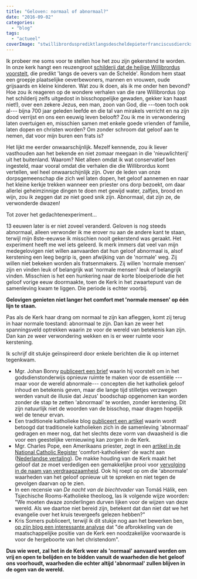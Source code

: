 ```yaml
---
title: "Geloven: normaal of abnormaal?"
date: "2016-09-02"
categories: 
  - "blog"
tags: 
  - "actueel"
coverImage: "stwillibrordusprediktlangsdescheldepieterfranciscusdierckx1939heilighartkerkantwerpen1.png"
---
```


Ik probeer me soms voor te stellen hoe het zou zijn gekerstend te worden. In onze kerk hangt een reuzengroot [schilderij dat de heilige Willibrordus voorstelt](/blog/onvanzelfsprekend/), die predikt 'langs de oevers van de Schelde'. Rondom hem staat een groepje plaatselijke oeverbewoners, mannen en vrouwen, oude grijsaards en kleine kinderen. Wat zou ik doen, als ik me onder hen bevond? Hoe zou ik reageren op de wondere verhalen van die rare Willibrordus (op het schilderij zelfs uitgedost in bisschoppelijke gewaden, gekker kan haast niet!), over een zekere Jezus, een man, zoon van God, die ---toen toch ook al--- bijna 700 jaar geleden leefde en die tal van mirakels verricht en na zijn dood verrijst en ons een eeuwig leven belooft? Zou ik me in verwondering laten overtuigen en, misschien samen met enkele goede vrienden of familie, laten dopen en christen worden? Om zonder schroom dat geloof aan te nemen, dat voor mijn buren een frats is?

Het lijkt me eerder onwaarschijnlijk. Mezelf kennende, zou ik liever vasthouden aan het bekende en niet zomaar meegaan in die 'nieuwlichterij' uit het buitenland. Waarom? Niet alleen omdat ik wat conservatief ben ingesteld, maar vooral omdat die verhalen die die Willibrordus komt vertellen, wel heel onwaarschijnlijk zijn. Over de leden van onze dorpsgemeenschap die zich wel laten dopen, het geloof aannemen en naar het kleine kerkje trekken wanneer een priester ons dorp bezoekt, om daar allerlei geheimzinnige dingen te doen met gewijd water, zalfjes, brood en wijn, zou ik zeggen dat ze niet goed snik zijn. Abnormaal, dat zijn ze, de verwonderde dwazen!

Tot zover het gedachtenexperiment...

13 eeuwen later is er niet zoveel veranderd. Geloven is nog steeds abnormaal, alleen verwonder ik me erover nu aan de andere kant te staan, terwijl mijn 8ste-eeuwse ik misschien nooit gekerstend was geraakt. Het experiment heeft me wel iets geleerd. Ik merk immers dat veel van mijn medegelovigen niet willen aanvaarden dat hun geloof abnormaal is, alsof kerstening een leeg begrip is, geen afwijking van de 'normale' weg. Zij willen niet bekeken worden als fratsenmakers. Zij willen 'normale mensen' zijn en vinden leuk of belangrijk wat 'normale mensen' leuk of belangrijk vinden. Misschien is het een hunkering naar de korte bloeiperiode die het geloof vorige eeuw doormaakte, toen de Kerk in het zwaartepunt van de samenleving kwam te liggen. Die periode is echter voorbij.

**Gelovigen genieten niet langer het comfort met 'normale mensen' op één lijn te staan.**

Pas als de Kerk haar drang om normaal te zijn kan afleggen, komt zij terug in haar normale toestand: abnormaal te zijn. Dan kan ze weer het spanningsveld optrekken waarin ze voor de wereld van betekenis kan zijn. Dan kan ze weer verwondering wekken en is er weer ruimte voor kerstening.

Ik schrijf dit stukje geïnspireerd door enkele berichten die ik op internet tegenkwam.

- Mgr. Johan Bonny [publiceert een brief](https://www.kerknet.be/kerknet-redactie/nieuws/bisschoppen-willen-weer-meer-kennis-godsdienstles?utm_medium=twitter&utm_source=twitterfeed) waarin hij voorstelt om in het godsdienstonderwijs opnieuw ruimte te maken voor de essentiële ---maar voor de wereld abnormale--- concepten die het katholiek geloof inhoud en betekenis geven, maar die lange tijd stilletjes verzwegen werden vanuit de illusie dat Jezus' boodschap opgenomen kan worden zonder de stap te zetten 'abnormaal' te worden, zonder kerstening. Dit zijn natuurlijk niet de woorden van de bisschop, maar dragen hopelijk wel de teneur ervan.
- Een traditionele katholieke blog [publiceert een artikel](http://www.newliturgicalmovement.org/2016/08/are-traditional-catholics-weird.html?utm_source=feedburner&utm_medium=feed&utm_campaign=Feed:+TheNewLiturgicalMovement+(New+Liturgical+Movement)&m=1) waarin wordt betoogd dat traditionele katholieken zich in de samenleving 'abnormaal' gedragen en meer nog, dat het slechts deze vorm van dwaasheid is die voor een geestelijke vernieuwing kan zorgen in de Kerk.
- Mgr. Charles Pope, een Amerikaans priester, zegt in een [artikel in de National Catholic Register](http://www.ncregister.com/blog/msgr-pope/comfort-catholicism-has-to-go-it-is-time-to-prepare-for-persecution/#.V7pC5OjEaEk.twitter) 'comfort-katholieken' de wacht aan ([Nederlandse vertaling](https://geudens.wordpress.com/2016/08/31/mgr-charles-pope-genoeg-comfort-katholicisme-de-kerk-moet-zich-voorbereiden-op-vervolging/)). De makke houding van de Kerk maakt het geloof dat ze moet verdedigen een gemakkelijke prooi voor [vervolging in de naam van verdraagzaamheid](http://www.jeanjacquesdegucht.be/opiniestukken/opinie/item/617-de-gepropageerde-openheid-van-de-katholieke-dialoogschool-is-slechts-een-facade). Ook hij roept op om die 'abnormale' waarheden van het geloof opnieuw uit te spreken en niet tegen de gevolgen daarvan op te zien.
- In een recensie van _De nacht van de biechtvader_ van Tomáš Hálik, een Tsjechische Rooms-Katholieke theoloog, las ik volgende wijze woorden: "We moeten dwaze zonderlingen durven lijken voor de wijzen van deze wereld. Als we daartoe niet bereid zijn, betekent dat dan niet dat we het evangelie over het kruis tevergeefs gelezen hebben?"
- Kris Somers publiceert, terwijl ik dit stukje nog aan het bewerken ben, [op zijn blog een interessante analyse](http://ksomers7.wixsite.com/fossanova/single-post/2016/09/01/Het-is-hier-gedaan-met-het-christendom) dat "de afbrokkeling van de maatschappelijke positie van de Kerk een noodzakelijke voorwaarde is voor de hergeboorte van het christendom".

**Dus wie weet, zal het in de Kerk weer als 'normaal' aanvaard worden om vrij en open te belijden en te bidden vanuit de waarheden die het geloof ons voorhoudt, waarheden die echter altijd 'abnormaal' zullen blijven in de ogen van de wereld.**
